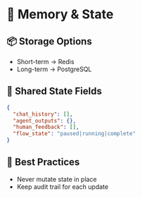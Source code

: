 # 🧠 Memory & State

## 📦 Storage Options

- Short-term → Redis
- Long-term → PostgreSQL

## 🧱 Shared State Fields

```json
{
  "chat_history": [],
  "agent_outputs": {},
  "human_feedback": [],
  "flow_state": "paused|running|complete"
}
```

## 📍 Best Practices

- Never mutate state in place
- Keep audit trail for each update
